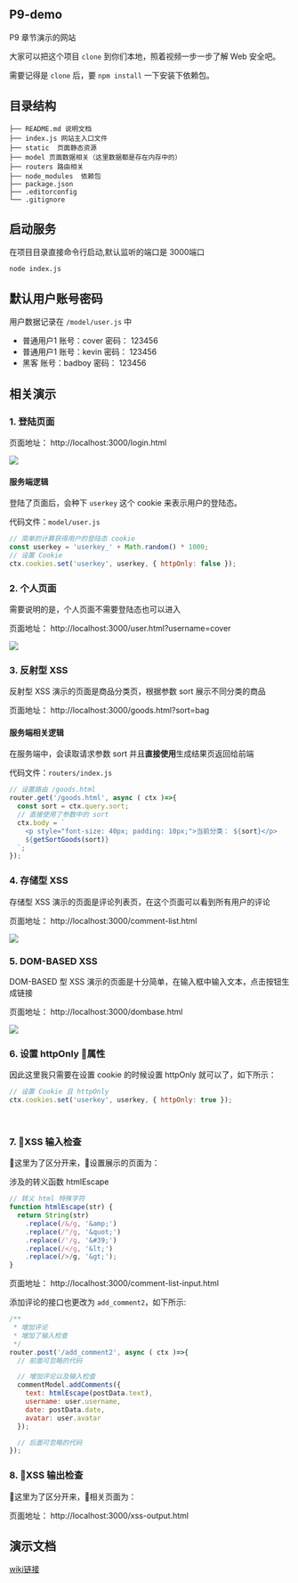 ## P9-demo
P9 章节演示的网站

大家可以把这个项目 `clone` 到你们本地，照着视频一步一步了解 Web 安全吧。

需要记得是 `clone` 后，要 `npm install` 一下安装下依赖包。


## 目录结构
```
├── README.md 说明文档
├── index.js 网站主入口文件
├── static  页面静态资源
├── model 页面数据相关（这里数据都是存在内存中的）
├── routers 路由相关
├── node_modules  依赖包
├── package.json
├── .editorconfig
└── .gitignore
```

## 启动服务
在项目目录直接命令行启动,默认监听的端口是 3000端口
```shell
node index.js
```
## 默认用户账号密码
用户数据记录在 `/model/user.js` 中
- 普通用户1 账号：cover 密码： 123456
- 普通用户1 账号：kevin 密码： 123456
- 黑客 账号：badboy 密码： 123456


## 相关演示
### 1. 登陆页面

页面地址： http://localhost:3000/login.html

![](http://coding.imweb.io/img/p9/login.png)

#### 服务端逻辑
登陆了页面后，会种下 `userkey` 这个 cookie 来表示用户的登陆态。

代码文件：`model/user.js`

```js
// 简单的计算获得用户的登陆态 cookie
const userkey = 'userkey_' + Math.random() * 1000;
// 设置 Cookie
ctx.cookies.set('userkey', userkey, { httpOnly: false });
```


### 2. 个人页面
需要说明的是，个人页面不需要登陆态也可以进入

页面地址： http://localhost:3000/user.html?username=cover

![](http://coding.imweb.io/img/p9/user.png)

### 3. 反射型 XSS
反射型 XSS 演示的页面是商品分类页，根据参数 sort 展示不同分类的商品

页面地址： http://localhost:3000/goods.html?sort=bag

#### 服务端相关逻辑
在服务端中，会读取请求参数 sort 并且**直接使用**生成结果页返回给前端

代码文件：`routers/index.js`
```js
// 设置路由 /goods.html
router.get('/goods.html', async ( ctx )=>{
  const sort = ctx.query.sort;
  // 直接使用了参数中的 sort
  ctx.body = `
    <p style="font-size: 40px; padding: 10px;">当前分类： ${sort}</p>
    ${getSortGoods(sort)}
  `;
});
```


### 4. 存储型 XSS
存储型 XSS 演示的页面是评论列表页，在这个页面可以看到所有用户的评论

页面地址： http://localhost:3000/comment-list.html

![](http://coding.imweb.io/img/p9/commentlist.png)

### 5. DOM-BASED XSS
 DOM-BASED 型 XSS 演示的页面是十分简单，在输入框中输入文本，点击按钮生成链接

 页面地址： http://localhost:3000/dombase.html

![](http://coding.imweb.io/img/p9/dombase.png)

### 6. 设置 httpOnly 属性
因此这里我只需要在设置 cookie 的时候设置 httpOnly 就可以了，如下所示：
```js
// 设置 Cookie 且 httpOnly
ctx.cookies.set('userkey', userkey, { httpOnly: true });
```
 
### 7. XSS 输入检查
这里为了区分开来，设置展示的页面为：

涉及的转义函数 htmlEscape
```js
// 转义 html 特殊字符
function htmlEscape(str) {
  return String(str)
    .replace(/&/g, '&amp;')
    .replace(/"/g, '&quot;')
    .replace(/'/g, '&#39;')
    .replace(/</g, '&lt;')
    .replace(/>/g, '&gt;');
}
```

页面地址： http://localhost:3000/comment-list-input.html

添加评论的接口也更改为 `add_comment2`，如下所示:
```js
/**
 * 增加评论
 * 增加了输入检查
 */
router.post('/add_comment2', async ( ctx )=>{
  // 前面可忽略的代码

  // 增加评论以及输入检查
  commentModel.addComments({
    text: htmlEscape(postData.text),
    username: user.username,
    date: postData.date,
    avatar: user.avatar
  });

  // 后面可忽略的代码
});
```

### 8. XSS 输出检查
这里为了区分开来，相关页面为：

页面地址： http://localhost:3000/xss-output.html

## 演示文档

[wiki链接](http://git.imweb.io/imweb-teacher/p9-demo/wikis/home)
